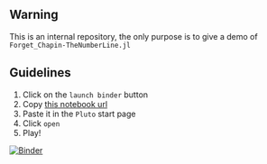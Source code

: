 ## Warning

This is an internal repository, the only purpose is to give a demo of `Forget_Chapin-TheNumberLine.jl`

## Guidelines

1. Click on the `launch binder` button
2. Copy [this notebook url](https://github.com/JuliaPluto/PlutoCon2021-demos/blob/main/Forget_Chapin-TheNumberLine.jl)
3. Paste it in the `Pluto` start page
4. Click `open`
5. Play!

[![Binder](https://mybinder.org/badge_logo.svg)](https://mybinder.org/v2/gh/gaelforget/pluto-on-binder/gftest01?urlpath=pluto)

